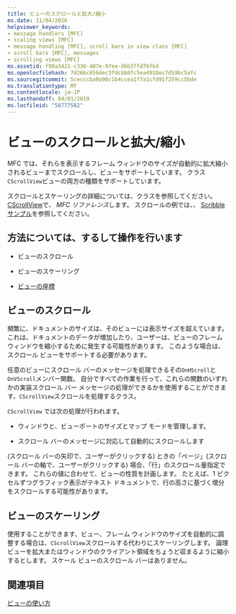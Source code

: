 ```yaml
---
title: ビューのスクロールと拡大/縮小
ms.date: 11/04/2016
helpviewer_keywords:
- message handlers [MFC]
- scaling views [MFC]
- message handling [MFC], scroll bars in view class [MFC]
- scroll bars [MFC], messages
- scrolling views [MFC]
ms.assetid: f98a3421-c336-407e-97ee-dbb2ffd76fbd
ms.openlocfilehash: 7d26bc656dec3fdcbb8fc5ea4918ec7d59bc5afc
ms.sourcegitcommit: 5cecccba0a96c1b4ccea1f7a1cfd91f259cc5bde
ms.translationtype: MT
ms.contentlocale: ja-JP
ms.lasthandoff: 04/01/2019
ms.locfileid: "58777582"
---
```

# <a name="scrolling-and-scaling-views"></a>ビューのスクロールと拡大/縮小

MFC では、それらを表示するフレーム ウィンドウのサイズが自動的に拡大縮小されるビューまでスクロールし、ビューをサポートしています。 クラス`CScrollView`ビューの両方の種類をサポートしています。

スクロールとスケーリングの詳細については、クラスを参照してください。 [CScrollView](../mfc/reference/cscrollview-class.md)で、 *MFC リファレンス*します。 スクロールの例では、、 [Scribble サンプル](../overview/visual-cpp-samples.md)を参照してください。

## <a name="what-do-you-want-to-know-more-about"></a>方法については、するして操作を行います

- ビューのスクロール

- ビューのスケーリング

- [ビューの座標](/windows/desktop/gdi/window-coordinate-system)

##  <a name="_core_scrolling_a_view"></a> ビューのスクロール

頻繁に、ドキュメントのサイズは、そのビューには表示サイズを超えています。 これは、ドキュメントのデータが増加したり、ユーザーは、ビューのフレーム ウィンドウを縮小するために発生する可能性があります。 このような場合は、スクロール ビューをサポートする必要があります。

任意のビューにスクロール バーのメッセージを処理できるその`OnHScroll`と`OnVScroll`メンバー関数。 自分ですべての作業を行って、これらの関数のいずれかの実装スクロール バー メッセージの処理ができるかを使用することができます、`CScrollView`スクロールを処理するクラス。

`CScrollView` では次の処理が行われます。

- ウィンドウと、ビューポートのサイズとマップ モードを管理します。

- スクロール バーのメッセージに対応して自動的にスクロールします

(スクロール バーの矢印で、ユーザーがクリックする) ときの「ページ」(スクロール バーの軸で、ユーザーがクリックする) 場合、「行」のスクロール量指定できます。 これらの値に合わせて、ビューの性質を計画します。 たとえば、1 ピクセルずつグラフィック表示がテキスト ドキュメントで、行の高さに基づく増分をスクロールする可能性があります。

##  <a name="_core_scaling_a_view"></a> ビューのスケーリング

使用することができます、ビュー、フレーム ウィンドウのサイズを自動的に調整する場合は、`CScrollView`スクロールする代わりにスケーリングします。 論理ビューを拡大またはウィンドウのクライアント領域をちょうど収まるように縮小するとします。 スケール ビューのスクロール バーはありません。

## <a name="see-also"></a>関連項目

[ビューの使い方](../mfc/using-views.md)
